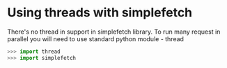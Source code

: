 # Using threads with simplefetch

There's no thread in support in simplefetch library. To run many request in parallel you will need to use 
standard python module - thread

```python
>>> import thread
>>> import simplefetch

```

